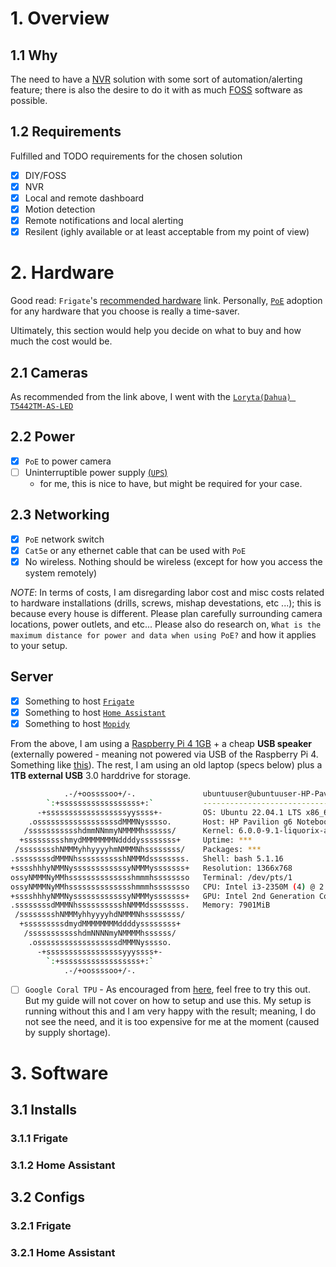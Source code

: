 # 1. Overview
## 1.1 Why
The need to have a [NVR](https://www.samsara.com/guides/nvr-camera-system/) solution with some sort of automation/alerting feature; there is also the desire to do it with as much [FOSS](https://itsfoss.com/what-is-foss/) software as possible.
## 1.2 Requirements
Fulfilled and TODO requirements for the chosen solution
* [x] DIY/FOSS
* [x] NVR
* [x] Local and remote dashboard
* [x] Motion detection
* [x] Remote notifications and local alerting
* [x] Resilent (ighly available or at least acceptable from my point of view)
# 2. Hardware
Good read: `Frigate`'s [recommended hardware](https://docs.frigate.video/hardware) link. Personally, [`PoE`](https://www.samsara.com/guides/poe-security-camera/) adoption for any hardware that you choose is really a time-saver.

Ultimately, this section would help you decide on what to buy and how much the cost would be.
## 2.1 Cameras
As recommended from the link above, I went with the [`Loryta(Dahua) T5442TM-AS-LED`](https://amzn.to/3uFLtxB)
## 2.2 Power
* [x] `PoE` to power camera
* [ ] Uninterruptible power supply [(`UPS`)](https://en.wikipedia.org/wiki/Uninterruptible_power_supply)
  * for me, this is nice to have, but might be required for your case.
## 2.3 Networking
* [x] `PoE` network switch
* [x] `Cat5e` or any ethernet cable that can be used with `PoE`
* [x] No wireless. Nothing should be wireless (except for how you access the system remotely)

*NOTE*: In terms of costs, I am disregarding labor cost and misc costs related to hardware installations (drills, screws, mishap devestations, etc ...); this is because every house is different. Please plan carefully surrounding camera locations, power outlets, and etc... Please also do research on, `What is the maximum distance for power and data when using PoE?` and how it applies to your setup.
## Server
* [x] Something to host [`Frigate`](https://frigate.video/)
* [x] Something to host [`Home Assistant`](https://www.home-assistant.io/)
* [x] Something to host [`Mopidy`](https://mopidy.com/)

From the above, I am using a [Raspberry Pi 4 1GB](https://www.canakit.com/raspberry-pi-4.html) + a cheap **USB speaker** (externally powered - meaning not powered via USB of the Raspberry Pi 4. Something like [this](https://www.amazon.com/Logitech-3-5mm-Compact-Laptop-Speakers/dp/B003CP0OT2)). The rest, I am using an old laptop (specs below) plus a **1TB external USB** 3.0 harddrive for storage.
```bash
            .-/+oossssoo+/-.               ubuntuuser@ubuntuuser-HP-Pavilion-g6-Notebook-PC
        `:+ssssssssssssssssss+:`           ------------------------------------------------
      -+ssssssssssssssssssyyssss+-         OS: Ubuntu 22.04.1 LTS x86_64
    .ossssssssssssssssssdMMMNysssso.       Host: HP Pavilion g6 Notebook PC
   /ssssssssssshdmmNNmmyNMMMMhssssss/      Kernel: 6.0.0-9.1-liquorix-amd64
  +ssssssssshmydMMMMMMMNddddyssssssss+     Uptime: ***
 /sssssssshNMMMyhhyyyyhmNMMMNhssssssss/    Packages: ***
.ssssssssdMMMNhsssssssssshNMMMdssssssss.   Shell: bash 5.1.16
+sssshhhyNMMNyssssssssssssyNMMMysssssss+   Resolution: 1366x768
ossyNMMMNyMMhsssssssssssssshmmmhssssssso   Terminal: /dev/pts/1
ossyNMMMNyMMhsssssssssssssshmmmhssssssso   CPU: Intel i3-2350M (4) @ 2.300GHz
+sssshhhyNMMNyssssssssssssyNMMMysssssss+   GPU: Intel 2nd Generation Core Processor Family
.ssssssssdMMMNhsssssssssshNMMMdssssssss.   Memory: 7901MiB
 /sssssssshNMMMyhhyyyyhdNMMMNhssssssss/
  +sssssssssdmydMMMMMMMMddddyssssssss+
   /ssssssssssshdmNNNNmyNMMMMhssssss/
    .ossssssssssssssssssdMMMNysssso.
      -+sssssssssssssssssyyyssss+-
        `:+ssssssssssssssssss+:`
            .-/+oossssoo+/-.
```
* [ ] `Google Coral TPU` - As encouraged from [here](https://docs.frigate.video/hardware/#google-coral-tpu), feel free to try this out. But my guide will not cover on how to setup and use this. My setup is running without this and I am very happy with the result; meaning, I do not see the need, and it is too expensive for me at the moment (caused by supply shortage).
# 3. Software
## 3.1 Installs
### 3.1.1 Frigate
### 3.1.2 Home Assistant
## 3.2 Configs
### 3.2.1 Frigate
### 3.2.1 Home Assistant